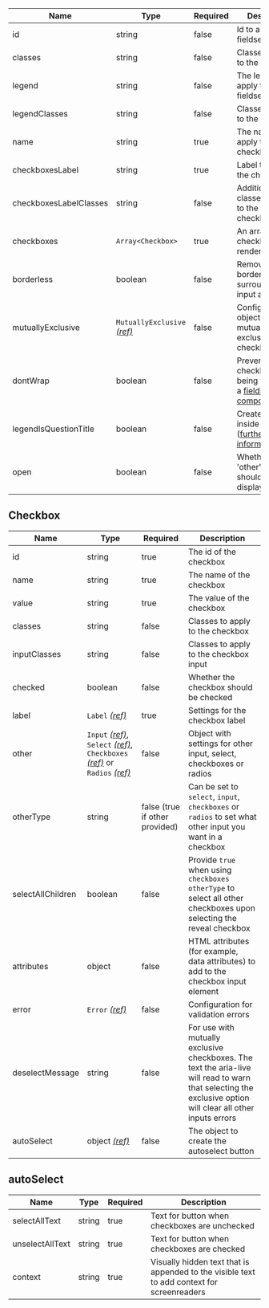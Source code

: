 | Name                   | Type                                                          | Required | Description                                                                                                 |
| ---------------------- | ------------------------------------------------------------- | -------- | ----------------------------------------------------------------------------------------------------------- |
| id                     | string                                                        | false    | Id to apply to the fieldset                                                                                 |
| classes                | string                                                        | false    | Classes to apply to the fieldset                                                                            |
| legend                 | string                                                        | false    | The legend to apply to the fieldset                                                                         |
| legendClasses          | string                                                        | false    | Classes to apply to the legend                                                                              |
| name                   | string                                                        | true     | The name to apply to the checkboxes                                                                         |
| checkboxesLabel        | string                                                        | true     | Label to apply to the checkboxes                                                                            |
| checkboxesLabelClasses | string                                                        | false    | Additional classes to apply to the checkboxesLabel                                                          |
| checkboxes             | `Array<Checkbox>`                                             | true     | An array of checkboxes to render                                                                            |
| borderless             | boolean                                                       | false    | Removes the border surrounding the input and label                                                          |
| mutuallyExclusive      | `MutuallyExclusive` [_(ref)_](/components/mutually-exclusive) | false    | Configuration object if this is a mutually exclusive checkbox list                                          |
| dontWrap               | boolean                                                       | false    | Prevents the checkboxes from being wrapped in a [fieldset component](/components/fieldset)                  |
| legendIsQuestionTitle  | boolean                                                       | false    | Creates a `h1` inside the legend ([further information](/components/fieldset#legend-as-pagequestion-title)) |
| open                   | boolean                                                       | false    | Whether the 'other' input should be displayed                                                               |

## Checkbox

| Name              | Type                                                                                                                                                                   | Required                       | Description                                                                                                                                                 |
| ----------------- | ---------------------------------------------------------------------------------------------------------------------------------------------------------------------- | ------------------------------ | ----------------------------------------------------------------------------------------------------------------------------------------------------------- |
| id                | string                                                                                                                                                                 | true                           | The id of the checkbox                                                                                                                                      |
| name              | string                                                                                                                                                                 | true                           | The name of the checkbox                                                                                                                                    |
| value             | string                                                                                                                                                                 | true                           | The value of the checkbox                                                                                                                                   |
| classes           | string                                                                                                                                                                 | false                          | Classes to apply to the checkbox                                                                                                                            |
| inputClasses      | string                                                                                                                                                                 | false                          | Classes to apply to the checkbox input                                                                                                                      |
| checked           | boolean                                                                                                                                                                | false                          | Whether the checkbox should be checked                                                                                                                      |
| label             | `Label` [_(ref)_](/components/label)                                                                                                                                   | true                           | Settings for the checkbox label                                                                                                                             |
| other             | `Input` [_(ref)_](/components/input), `Select` [_(ref)_](/components/select), `Checkboxes` [_(ref)_](/components/checkboxes) or `Radios` [_(ref)_](/components/radios) | false                          | Object with settings for other input, select, checkboxes or radios                                                                                          |
| otherType         | string                                                                                                                                                                 | false (true if other provided) | Can be set to `select`, `input`, `checkboxes` or `radios` to set what other input you want in a checkbox                                                    |
| selectAllChildren | boolean                                                                                                                                                                | false                          | Provide `true` when using `checkboxes` `otherType` to select all other checkboxes upon selecting the reveal checkbox                                        |
| attributes        | object                                                                                                                                                                 | false                          | HTML attributes (for example, data attributes) to add to the checkbox input element                                                                         |
| error             | `Error` [_(ref)_](/components/error)                                                                                                                                   | false                          | Configuration for validation errors                                                                                                                         |
| deselectMessage   | string                                                                                                                                                                 | false                          | For use with mutually exclusive checkboxes. The text the aria-live will read to warn that selecting the exclusive option will clear all other inputs errors |
| autoSelect        | object [_(ref)_](#autoselect)                                                                                                                                          | false                          | The object to create the autoselect button                                                                                                                  |

## autoSelect

| Name            | Type   | Required | Description                                                                                |
| --------------- | ------ | -------- | ------------------------------------------------------------------------------------------ |
| selectAllText   | string | true     | Text for button when checkboxes are unchecked                                              |
| unselectAllText | string | true     | Text for button when checkboxes are checked                                                |
| context         | string | true     | Visually hidden text that is appended to the visible text to add context for screenreaders |
